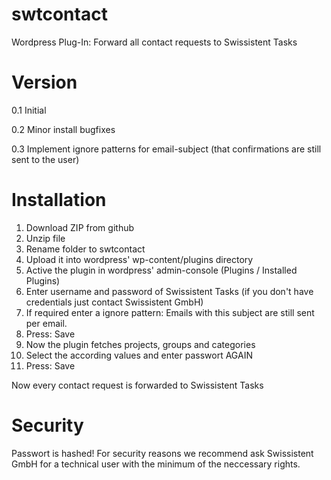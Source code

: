 swtcontact
==========

Wordpress Plug-In: Forward all contact requests to Swissistent Tasks

Version
=======

0.1 Initial

0.2 Minor install bugfixes

0.3 Implement ignore patterns for email-subject (that confirmations are still sent to the user)


Installation
============
1. Download ZIP from github
2. Unzip file
3. Rename folder to swtcontact
4. Upload it into wordpress' wp-content/plugins directory
5. Active the plugin in wordpress' admin-console (Plugins / Installed Plugins)
6. Enter username and password of Swissistent Tasks (if you don't have credentials just contact Swissistent GmbH)
7. If required enter a ignore pattern: Emails with this subject are still sent per email.
8. Press: Save
9. Now the plugin fetches projects, groups and categories
10. Select the according values and enter passwort AGAIN
11. Press: Save

Now every contact request is forwarded to Swissistent Tasks

Security
=============
Passwort is hashed!
For security reasons we recommend ask Swissistent GmbH for a technical user with the minimum of the neccessary rights. 
